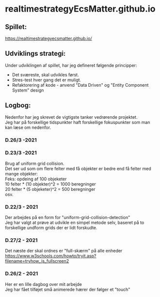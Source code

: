 # realtimestrategyEcsMatter.github.io

## Spillet:
https://realtimestrategyecsmatter.github.io/

## Udviklings strategi:
Under udviklingen af spillet, har jeg defineret følgende principper:

* Det sværeste, skal udvikles først.
* Stres-test hver gang det er muligt.
* Refaktorering af kode - anvend "Data Driven" og "Entity Component System" design  

## Logbog:
Nedenfor har jeg skrevet de vigtigste tanker vedrørende projektet. </br>
Jeg har på forskellige tidspunkter haft forskellige fokuspunkter som man kan læse om nedenfor. 

### D.26/3 -2021


### D.23/3 -2021
Brug af uniform grid collision.</br> Det ser ud som om flere felter med få objekter er bedre end få felter med mange objekter:</br>
Feks: opdeing af 100 objeketer</br>
10 felter * (10 objekter)^2 = 1000 beregninger</br>
20 felter * (5 objeketer)^2 = 500 beregninger</br>
osv.</br>

### D.22/3 - 2021
Der arbejdes på en form for "uniform-grid-collision-detection"</br>
Jeg har valgt at prøve at udvikle en simpel metode selv, baseret på to forskellige undform grids der er lidt forskudte.</br>

### D.27/2 - 2021
Det næste der skal ordnes er "full-skærm" på alle enheder</br>
https://www.w3schools.com/howto/tryit.asp?filename=tryhow_js_fullscreen2

### D.26/2 - 2021
Her er en lille dagbog over mit arbejde </br>
Jeg har fået tilføjet små animerede hærer der følger et "touch" </br>


